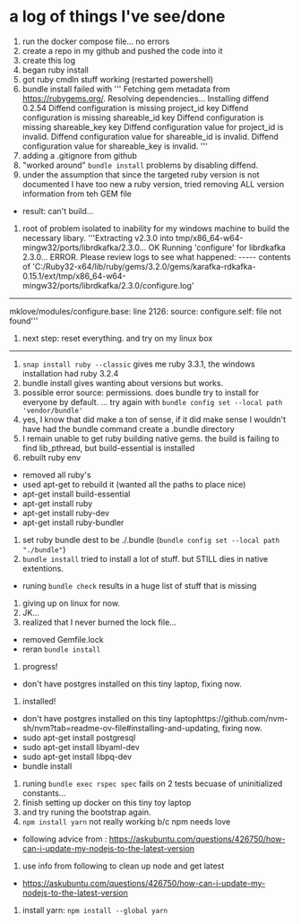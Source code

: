 
# a log of things I've see/done

1. run the docker compose file... no errors
1. create a repo in my github and pushed the code into it
1. create this log
1. began ruby install
1. got ruby cmdln stuff working (restarted powershell)
1. bundle install failed with 
'''
Fetching gem metadata from https://rubygems.org/.
Resolving dependencies...
Installing diffend 0.2.54
Diffend configuration is missing project_id key
Diffend configuration is missing shareable_id key
Diffend configuration is missing shareable_key key
Diffend configuration value for project_id is invalid.
Diffend configuration value for shareable_id is invalid.
Diffend configuration value for shareable_key is invalid.
'''
1. adding a .gitignore from github
1. "worked around" `bundle install` problems by disabling diffend. 
1. under the assumption that since the targeted ruby version is not documented I have too new a ruby version, tried removing ALL version information from teh GEM file
  - result: can't build...
1. root of problem isolated to inability for my windows machine to build the necessary libary. 
'''Extracting v2.3.0 into tmp/x86_64-w64-mingw32/ports/librdkafka/2.3.0... OK
Running 'configure' for librdkafka 2.3.0... ERROR. Please review logs to see
what happened:
----- contents of
'C:/Ruby32-x64/lib/ruby/gems/3.2.0/gems/karafka-rdkafka-0.15.1/ext/tmp/x86_64-w64-mingw32/ports/librdkafka/2.3.0/configure.log'
-----
mklove/modules/configure.base: line 2126: source: configure.self: file not found'''
1. next step: reset everything. and try on my linux box
-----
1. `snap install ruby --classic` gives me ruby 3.3.1, the windows installation had ruby 3.2.4
1. bundle install gives wanting about versions but works. 
1. possible error source: permissions. does bundle try to install for everyone by default. ... try again with `bundle config set --local path 'vendor/bundle'`
1. yes, I know that did make a ton of sense, if it did make sense I wouldn't have had the bundle command create a .bundle directory
1. I remain unable to get ruby building native gems. the build is failing to find lib_pthread, but build-essential is installed
1. rebuilt ruby env
  - removed all ruby's
  - used apt-get to rebuild it (wanted all the paths to place nice)
  - apt-get install build-essential
  - apt-get install ruby
  - apt-get install ruby-dev
  - apt-get install ruby-bundler
1. set ruby bundle dest to be ./.bundle (`bundle config set --local path "./bundle"`)
1. `bundle install` tried to install a lot of stuff. but STILL dies in native extentions. 
  - runing `bundle check` results in a huge list of stuff that is missing

1. giving up on linux for now.
1. JK...
1. realized that I never burned the lock file...
  - removed Gemfile.lock
  - reran `bundle install`
1. progress! 
  - don't have postgres installed on this tiny laptop, fixing now.
1. installed!
  - don't have postgres installed on this tiny laptophttps://github.com/nvm-sh/nvm?tab=readme-ov-file#installing-and-updating, fixing now.
  - sudo apt-get install postgresql
  - sudo apt-get install libyaml-dev
  - sudo apt-get install libpq-dev
  - bundle install
1. runing `bundle exec rspec spec` fails on 2 tests becuase of uninitialized constants... 
1. finish setting up docker on this tiny toy laptop
1. and try runing the bootstrap again.
1. `npm install yarn` not really working b/c npm needs love
  - following advice from : https://askubuntu.com/questions/426750/how-can-i-update-my-nodejs-to-the-latest-version
1. use info from following to clean up node and get latest
  - https://askubuntu.com/questions/426750/how-can-i-update-my-nodejs-to-the-latest-version
1. install yarn: `npm install --global yarn`